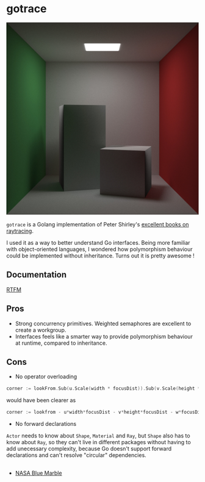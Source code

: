 # gotrace

![render of the book cover](assets/cornell_box.jpg)

`gotrace` is a Golang implementation of Peter Shirley's [excellent books on raytracing](https://raytracing.github.io/).

I used it as a way to better understand Go interfaces. Being more familiar with object-oriented languages, I wondered how polymorphism behaviour could be implemented without inheritance. Turns out it is pretty awesome !

## Documentation

[RTFM](https://pkg.go.dev/github.com/teobouvard/gotrace)

## Pros

- Strong concurrency primitives. Weighted semaphores are excellent to create a workgroup.
- Interfaces feels like a smarter way to provide polymorphism behaviour at runtime, compared to inheritance.

## Cons

- No operator overloading

```go
corner := lookFrom.Sub(u.Scale(width * focusDist)).Sub(v.Scale(height * focusDist)).Sub(w.Scale(focusDist))
```

would have been clearer as

```go
corner := lookfrom - u*width*focusDist - v*height*focusDist - w*focusDist
```

- No forward declarations

`Actor` needs to know about `Shape`, `Material` and `Ray`, but `Shape` also has to know about `Ray`, so they can't live in different packages without having to add unecessary complexity, because Go doesn't support forward declarations and can't resolve "circular" dependencies.

##

- [NASA Blue Marble](https://visibleearth.nasa.gov/collection/1484/blue-marble)
